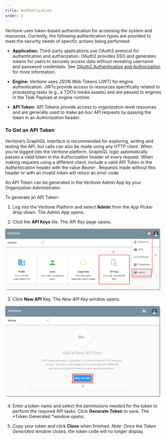 ```yaml
---
title: Authentication
order: 3
---
```


Veritone uses token-based authentication for accessing the system and resources. Currently, the following authentication types are provided to meet the security needs of specific actions being performed:

* **Application:** Third-party applications use OAuth2 protocol for authentication and authorization. OAuth2 provides SSO and generates tokens for users to securely access data without revealing username and password credentials. See [OAuth2 Authentication and Authorization](https://veritone-developer.atlassian.net/wiki/spaces/DOC/pages/185368577/OAuth2+Authentication+and+Authorization) for more information.

* **Engine:** Veritone uses JSON Web Tokens (JWT) for engine authentication. JWTs provide access to resources specifically related to processing tasks (e.g., a TDO’s media assets) and are passed to engines in the Task Payload at engine runtime.

* **API Token:** API Tokens provide access to organization-level resources and are generally used to make ad-hoc API requests by passing the token in an *Authorization* header. 

### **To Get an API Token**

Veritone’s GraphiQL interface is recommended for exploring, writing and testing the API, but calls can also be made using any HTTP client. When you’re logged into the Veritone platform, GraphiQL logic automatically passes a valid token in the *Authorization* header of every request. When making requests using a different client, include a valid API Token in the *Authentication* header with the value *Bearer <token>*. Requests made without this header or with an invalid token will return an error code.

An API Token can be generated in the Veritone Admin App by your Organization Administrator. 

To generate an API Token:

1. Log into the Veritone Platform and select **Admin** from the *App Picker* drop-down. The *Admin App* opens.

2. Click the **API Keys** tile. The *API Key* page opens.

![Get API Token](Get-API-Token-1.png)

3. Click **New API** Key. The *New API Key* window opens.

![Get API Token](Get-API-Token-2.png)

4. Enter a token name and select the permissions needed for the token to perform the required API tasks. Click **Generate Token** to save. The *Token Generated *window opens.

5. Copy your token and click **Close** when finished. 
*Note*: Once the *Token Generated* window closes, the token code will no longer display. 
